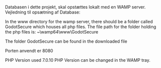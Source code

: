 Databasen i dette projekt, skal opstættes lokalt med en WAMP server. 
Vejledning til opsætning af Database:

In the www directory for the wamp server, there should be a folder called GodotSecure which houses all php files.
The file path for the folder holding the php files is: ~\wamp64\www\GodotSecure

The folder GodotSecure can be found in the downloaded file

Porten anvendt er 8080
 
 PHP Version used 7.0.10
 PHP Version can be changed in the WAMP tray.
